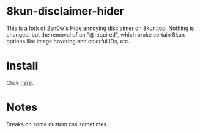 # 8kun-disclaimer-hider
This is a fork of 2sn0w's Hide annoying disclaimer on 8kun.top. Nothing is changed, but the removal of an "@required", which broke certain 8kun options like image hovering and colorful IDs, etc.
# Install
Click [here](https://github.com/SlippingGitty/8kun-disclaimer-hider/blob/master/8kun-disclaimer-hider.user.js).
# Notes
Breaks on some custom css sometimes.
